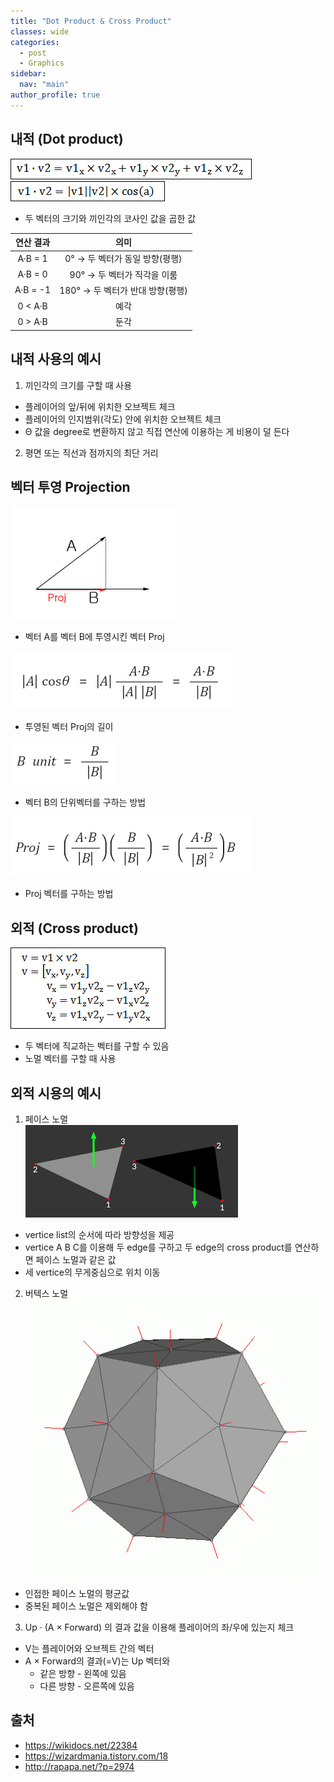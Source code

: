 ```yaml
---
title: "Dot Product & Cross Product"
classes: wide
categories: 
  - post
  - Graphics
sidebar:
  nav: "main"
author_profile: true
---
```


## 내적 (Dot product)
![post_thumbnail](/assets/images/1257762440.gif)  
![post_thumbnail](/assets/images/1271045376.gif)
* 두 벡터의 크기와 끼인각의 코사인 값을 곱한 값

|연산 결과|의미|
|:---:|:---:|
|A·B = 1|0° → 두 벡터가 동일 방향(평행)|
|A·B = 0|90° → 두 벡터가 직각을 이룸|
|A·B = -1|180° → 두 벡터가 반대 방향(평행)|
|0 < A·B|예각|
|0 > A·B|둔각|

## 내적 사용의 예시
1. 끼인각의 크기를 구할 때 사용
  - 플레이어의 앞/뒤에 위치한 오브젝트 체크
  - 플레이어의 인지범위(각도) 안에 위치한 오브젝트 체크
  - Θ 값을 degree로 변환하지 않고 직접 연산에 이용하는 게 비용이 덜 든다
2. 평면 또는 직선과 점까지의 최단 거리

## 벡터 투영 Projection
![post_thumbnail](/assets/images/{F27F5C8C-D3FD-499A-A3C0-A7E4BAB25277}.png)
* 벡터 A를 벡터 B에 투영시킨 벡터 Proj

![post_thumbnail](/assets/images/{58DC3DCD-F9D1-4FE0-9A73-849A0F557193}.png)
* 투영된 벡터 Proj의 길이

![post_thumbnail](/assets/images/{AE17E140-7B2F-48A0-9F6F-585246E13BEA}.png)
* 벡터 B의 단위벡터를 구하는 방법

![post_thumbnail](/assets/images/{92344C4F-19DF-463D-AD1B-5FC04007043E}.png)
* Proj 벡터를 구하는 방법

## 외적 (Cross product)
![post_thumbnail](/assets/images/1110890585.gif)
* 두 벡터에 직교하는 벡터를 구할 수 있음
* 노멀 벡터를 구할 때 사용

## 외적 시용의 예시
1. 페이스 노멀  
  ![post_thumbnail](/assets/images/face_normal.png)
  * vertice list의 순서에 따라 방향성을 제공
  * vertice A B C를 이용해 두 edge를 구하고 두 edge의 cross product를 연산하면 페이스 노멀과 같은 값
  * 세 vertice의 무게중심으로 위치 이동
2. 버텍스 노멀  
  ![post_thumbnail](/assets/images/Vertex_normals.png)
  * 인접한 페이스 노멀의 평균값
  * 중복된 페이스 노멀은 제외해야 함
3. Up · (A × Forward) 의 결과 값을 이용해 플레이어의 좌/우에 있는지 체크
  - V는 플레이어와 오브젝트 간의 벡터
  - A × Forward의 결과(=V)는 Up 벡터와 
    - 같은 방향 - 왼쪽에 있음
    - 다른 방향 - 오른쪽에 있음

## 출처
* <https://wikidocs.net/22384>  
* <https://wizardmania.tistory.com/18>
* <http://rapapa.net/?p=2974>